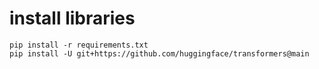 # install libraries
```
pip install -r requirements.txt
pip install -U git+https://github.com/huggingface/transformers@main
```